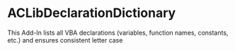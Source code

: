 # ACLibDeclarationDictionary
This Add-In lists all VBA declarations (variables, function names, constants, etc.) and ensures consistent letter case
